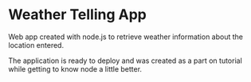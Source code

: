 # Weather Telling App

Web app created with node.js to retrieve weather information about the location entered.

The application is ready to deploy and was created as a part on tutorial while getting to know node a little better.
